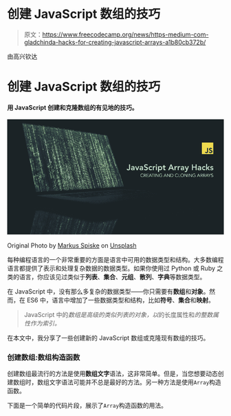 # 创建 JavaScript 数组的技巧

> 原文：<https://www.freecodecamp.org/news/https-medium-com-gladchinda-hacks-for-creating-javascript-arrays-a1b80cb372b/>

由高兴钦达

# 创建 JavaScript 数组的技巧

#### 用 JavaScript 创建和克隆数组的有见地的技巧。

![IH842JnVoctZM6QoKOfXQe8luuYHXHjMuNxf](img/343beac26e5e588b8da9ccebbde6c1ce.png)

Original Photo by [Markus Spiske](https://unsplash.com/photos/FXFz-sW0uwo?utm_source=unsplash&utm_medium=referral&utm_content=creditCopyText) on [Unsplash](https://unsplash.com/search/photos/code?utm_source=unsplash&utm_medium=referral&utm_content=creditCopyText)

每种编程语言的一个非常重要的方面是语言中可用的数据类型和结构。大多数编程语言都提供了表示和处理复杂数据的数据类型。如果你使用过 Python 或 Ruby 之类的语言，你应该见过类似于**列表**、**集合**、**元组**、**散列**、**字典**等数据类型。

在 JavaScript 中，没有那么多复杂的数据类型——你只需要有**数组**和**对象**。然而，在 ES6 中，语言中增加了一些数据类型和结构，比如**符号**、**集合**和**映射**。

> JavaScript 中的*数组是高级的类似列表的对象，以*的长度属性和*的整数属性作为索引。*

在本文中，我分享了一些创建新的 JavaScript 数组或克隆现有数组的技巧。

### 创建数组:数组构造函数

创建数组最流行的方法是使用**数组文字**语法，这非常简单。但是，当您想要动态创建数组时，数组文字语法可能并不总是最好的方法。另一种方法是使用`Array`构造函数。

下面是一个简单的代码片段，展示了`Array`构造函数的用法。